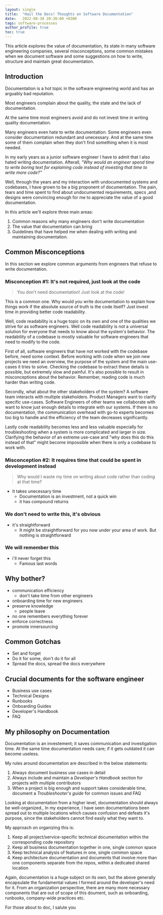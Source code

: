 ```yaml
---
layout: single
title:  "Hail the Docs! Thoughts on Software Documentation"
date:   2022-08-30 20:30:00 +0300
tags: software-processes
author_profile: true
toc: true
---
```

This article explores the value of documentation, its state in many software engineering companies, several misconceptions, some common mistakes when we document software and some suggestions on how to write, structure and maintain great documentation. 

## Introduction
Documentation is a hot topic in the software engineering world and has an arguably bad reputation.

Most engineers complain about the quality, the state and the lack of documentation.

At the same time most engineers avoid and do not invest time in writing quality documentation. 

Many engineers even hate to write documentation. Some engineers even consider documentation redundant and unecessary. And at the same time some of them complain when they don't find something when it is most needed. 

In my early years as a junior software engineer I have to admit that I also hated writing documentation. Afterall, *"Why would an engineer spend time to write boring text for explaining code instead of investing that time to write more code?"*

Well, through the years and my interaction with undocumented systems and codebases, I have grown to be a big proponent of documentation. The pain, tears and time spent to find about undocumented requirements, specs ,and designs were convincing enough for me to appreciate the value of a good documentation.

In this article we'll explore three main areas:
1. Common reasons why many engineers don't write documentation
2. The value that documentation can bring
3. Guidelines that have helped me when dealing with writing and maintaining documentation.

## Common Misconceptions

In this section we explore common arguments from engineers that refuse to write documentation.

### Misconception #1: It's not required, just look at the code
> You don't need documentation! Just look at the code!

This is a common one. Why would you write documentation to explain how things work if the absolute source of truth is the code itself? Just invest time in providing better code readability.

Well, code readability is a huge topic on its own and one of the qualities we strive for as software engineers. Well code readability is not a universal solution for everyone that needs to know about the system's behavior. The readability of a codebase is mostly valuable for software engineers that need to modify to the code. 

First of all, software engineers that have not worked with the codebase before, need some context. Before working with code when we join new projects we need an overview, the purpose of the system and the main use-cases it tries to solve. Checking the codebase to extract these details is possible, but extremely slow and painful. It's also possible to result in misconceptions about the behavior. Remember, reading code is much harder than writing code. 

Secondly, what about the other stakeholders of the system? A software team interacts with multiple stakeholders. Product Managers want to clarify specific use-cases. Software Engineers of other teams we collaborate with want to know just enough details to integrate with our systems. If there is no documentation, the communication overhead with go-to experts becomes too big to handle and the efficiency of the team decreases significantly.

Lastly code readability becomes less and less valuable especially for troubleshooting when a system is more complicated and larger in size. Clarifying the behavior of an extreme use-case and "why does this do this instead of that" might become impossible when there is only a codebase to work with.


### Misconception #2: It requires time that could be spent in development instead
> Why would I waste my time on writing about code rather than coding at that time?

- It takes unecessary time
  - Documentation is an investment, not a quick win
  - it has compound returns
  

### We don't need to write this, it's obvious
- it's straightforward
  - It might be straightforward for you now under your area of work. But nothing is straightforward

### We will remember this
- i'll never forget this
  - Famous last words 


## Why bother?

- communication efficiency
  - don't take time from other engineers
- onboarding time for new engineers
- preserve knowledge
  - people leave
- no one remembers everything forever
- enforce correctness
- promote innersourcing

## Common Gotchas

- Set and forget
- Do it for some, don't do it for all
- Spread the docs, spread the docs everywhere

## Crucial documents for the software engineer
- Business use cases
- Technical Designs
- Runbooks
- Onboarding Guides
- Developer's Handbook
- FAQ

## My philosophy on Documentation
Documentation is an investement; it saves communication and investigation time.
At the same time documentation needs care; if it gets outdated it can become useless.

My rules around documentation are described in the below statements:
1. Always document business use cases in detail
2. Always include and maintain a *Developer's Handbook* section for projects with multiple contributors
3. When a project is big enough and support takes considerable time, document a *Troubleshooter's guide* for common issues and FAQ

Looking at documentation from a higher level, documentation should always be well-organized., In my experience, I have seen documentations been spread out to multiple locations which causes confusion and defeats it's purpose, since the stakeholders cannot find easily what they want to.

My approach on organizing this is:
1. Keep all project/service-specific technical documentation within the corresponding code repository
2. Keep all business documentation together in one, single common space
3. Keep technical analysis of features in one, single common space
4. Keep architecture documentation and documents that involve more than one components separate from the repos, within a dedicated shared location 

Again, documentation is a huge subject on its own, but the above generally encapsulate the fundamental values I formed around the developer's need for it. From an organization perspective, there are many more necessary components that are out of scope of this doument, such as onboarding, runbooks, company-wide practices etc.


For those about to doc, I salute you